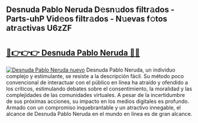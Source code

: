 ## Desnuda Pablo Neruda D𝚎sn𝚞dos filtr𝚊dos - Parts-uhP Vid𝚎os filtr𝚊dos - N𝚞evas f𝚘tos atr𝚊ctivas U6zZF

# <h2><a href="http://mbcn6c.tromn.icu/?c=Desnuda+Pablo+Neruda">🔗👉👉👉 Desnuda Pablo Neruda 🔗🔗</a></h2>

[![Desnuda Pablo Neruda nuevo](https://i.imgur.com/pEAQMta.gif)](http://mbcn6c.tromn.icu/?c=Desnuda+Pablo+Neruda)
Desnuda Pablo Neruda, un individuo complejo y estimulante, se resiste a la descripción fácil. Su método poco convencional de interactuar con el público en línea ha atraído y ofendido a los críticos, estimulando debates sobre el consentimiento, la moralidad y las complejidades de las comunidades virtuales. A pesar de la incertidumbre de sus próximas acciones, su impacto en los medios digitales es profundo. Armado con un compromiso inquebrantable y un atractivo innegable, el alcance de Desnuda Pablo Neruda en el mundo en línea es de gran alcance.
